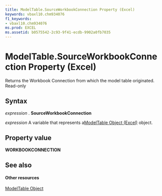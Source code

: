 ```yaml
---
title: ModelTable.SourceWorkbookConnection Property (Excel)
keywords: vbaxl10.chm934076
f1_keywords:
- vbaxl10.chm934076
ms.prod: EXCEL
ms.assetid: b0575542-2c93-9f41-ecdb-9902a0fb7035
---
```



# ModelTable.SourceWorkbookConnection Property (Excel)

Returns the Workbook Connection from which the model table originated. Read-only 


## Syntax

 _expression_ . **SourceWorkbookConnection**

 _expression_ A variable that represents a[ModelTable Object (Excel)](modeltable-object-excel.md) object.


## Property value

 **WORKBOOKCONNECTION**


## See also


#### Other resources



[ModelTable Object](modeltable-object-excel.md)

